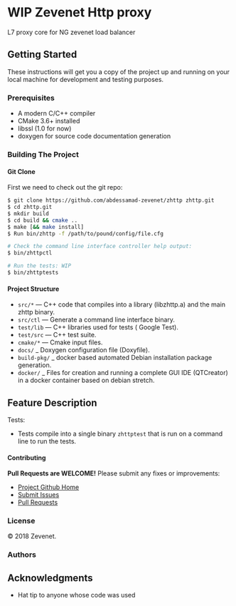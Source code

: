# WIP Zevenet Http proxy
L7 proxy core for NG zevenet load balancer
## Getting Started

These instructions will get you a copy of the project up and running on your local machine for development and testing purposes.

### Prerequisites

 * A modern C/C++ compiler
 * CMake 3.6+ installed
 * libssl  (1.0 for now)
 * doxygen for source code  documentation generation

### Building The Project

#### Git Clone

First we need to check out the git repo:

```bash
$ git clone https://github.com/abdessamad-zevenet/zhttp zhttp.git
$ cd zhttp.git
$ mkdir build
$ cd build && cmake ..
$ make [&& make install]
$ Run bin/zhttp -f /path/to/pound/config/file.cfg

# Check the command line interface controller help output:
$ bin/zhttpctl

# Run the tests: WIP
$ bin/zhttptests
```

#### Project Structure

 * `src/*` — C++ code that compiles into a library (libzhttp.a) and the main zhttp binary.
 * `src/ctl` — Generate a command line interface binary.
 * `test/lib` — C++ libraries used for tests ( Google Test).
 * `test/src` — C++ test suite.
 * `cmake/*` — Cmake input files.
 * `docs/` _ Doxygen configuration file (Doxyfile).
 * `build-pkg/` _ docker based automated Debian installation package generation.
 * `docker/` _ Files for creation and running a complete GUI IDE (QTCreator) in a docker container based on debian stretch.
## Feature Description


Tests:

 * Tests compile into a single binary `zhttptest` that is run on a command line to run the tests.

#### Contributing

**Pull Requests are WELCOME!** Please submit any fixes or improvements:

 * [Project Github Home](https://github.com/abdessamad-zevenet/zhttp)
 * [Submit Issues](https://github.com/abdessamad-zevenet/zhttp/issues)
 * [Pull Requests](https://github.com/abdessamad-zevenet/zhttp/pulls)

### License

&copy; 2018 Zevenet.


### Authors

## Acknowledgments

* Hat tip to anyone whose code was used

